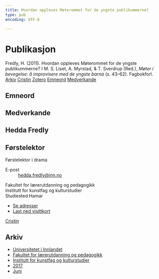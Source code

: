 ```yaml
---
title: Hvordan oppleves Møterommet for de yngste publikummerne?
type: pub
encoding: UTF-8

---
```

<h1>Publikasjon</h1>
<article id="csl-bib-container-DW9U96TB" class="csl-bib-container">
  <div class="csl-bib-body"> <div class="csl-entry">Fredly, H. (2011). Hvordan oppleves Møterommet for de yngste publikummerne? I M. S. Liset, A. Myrstad, &#38; T. Sverdrup (Red.), <i>Møter i bevegelse: å improvisere med de yngste barna</i> (s. 43–62). Fagbokforl.</div> </div>
  <div class="csl-bib-buttons">
    <a href="#taxonomy-article-DW9U96TB" alt="archive" class="csl-bib-button">Arkiv</a>
    <a href="https://app.cristin.no/results/show.jsf?id=1478899" alt="Cristin" class="csl-bib-button">Cristin</a>
    <a href="http://zotero.org/groups/5881554/items/DW9U96TB" alt="Zotero" class="csl-bib-button">Zotero</a>
    <a href="#keywords-article-DW9U96TB" alt="keywords" class="csl-bib-button">Emneord</a>
    <a href="#contributors-article-DW9U96TB" alt="contributors" class="csl-bib-button">Medverkande</a>
  </div>
  <div id="csl-bib-meta-container-DW9U96TB"></div>
</article>
<div id="csl-bib-meta-DW9U96TB" class="csl-bib-meta">
  <article id="keywords-article-DW9U96TB" class="keywords-article">
    <h1>Emneord</h1>
    
  </article>
  <article id="contributors-article-DW9U96TB" class="contributors-article">
    <h1>Medverkande</h1>
    <div class="personas"> <div class="vrtx-hinn-person-card"> <div class="photo"> <i class="lar la-user-circle missing-person"></i> </div> <div class="info"> <hgroup><h1>Hedda Fredly</h1> <h2>Førstelektor</h2> <p>Førstelektor i drama</p> </hgroup><dl> <dt>E-post</dt> <dd> <a href="mailto:hedda.fredly@inn.no">hedda.fredly@inn.no</a> </dd> </dl> <p> Fakultet for lærerutdanning og pedagogikk<br> Institutt for kunstfag og kulturstudier<br> Studiested Hamar </p> <ul class="vrtx-hinn-links"> <li><a href="https://www.inn.no/finn-en-ansatt/hedda-fredly.html#vrtx-hinn-addresses">Se adresser</a></li> <li><a href="https://www.inn.no/finn-en-ansatt/hedda-fredly.html?vrtx=vcf">Last ned visittkort</a></li> </ul> </div> </div> <a href="https://app.cristin.no/persons/show.jsf?id=862704" alt="Cristin URL" class="personas-cristin">Cristin</a> </div>
  </article>
  <article id="taxonomy-article-DW9U96TB" class="taxonomy-article">
    <h1>Arkiv</h1>
    <ul>
      <li>
        <a href="/nn/archive/?key=3DCRN523">Universitetet i Innlandet</a>
      </li>
      <li>
        <a href="/nn/archive/?key=WYNZA47F">Fakultet for lærerutdanning og pedagogikk</a>
      </li>
      <li>
        <a href="/nn/archive/?key=VBB2T4VJ">Institutt for kunstfag og kulturstudier</a>
      </li>
      <li>
        <a href="/nn/archive/?key=5F26UTRK">2017</a>
      </li>
      <li>
        <a href="/nn/archive/?key=E3I7RW7G">Juni</a>
      </li>
    </ul>
  </article>
</div>
